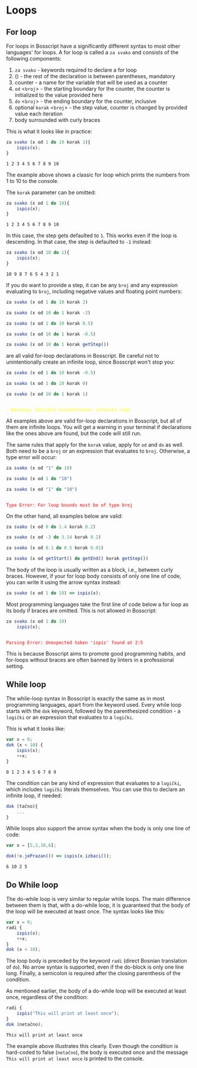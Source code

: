 # Loops

## For loop

For loops in Bosscript have a significantly different syntax to most other languages' for loops. A for loop is called a 
`za svako` and consists of the following components:
1. `za svako` - keywords required to declare a for loop
2. () - the rest of the declaration is between parentheses, mandatory
3. counter - a name for the variable that will be used as a counter
4. `od` <`broj`> - the starting boundary for the counter, the counter is initialized to the value provided here
5. `do` <`broj`> - the ending boundary for the counter, inclusive
6. optional `korak` <`broj`> - the step value, counter is changed by provided value each iteration
7. body surrounded with curly braces

This is what it looks like in practice:

```typescript
za svako (x od 1 do 10 korak 1){
    ispis(x);
}
```

<code>1 2 3 4 5 6 7 8 9 10</code>

The example above shows a classic for loop which prints the numbers from 1 to 10 to the console.

The `korak` parameter can be omitted:

```typescript
za svako (x od 1 do 10){
    ispis(x);
}
```

<code>1 2 3 4 5 6 7 8 9 10</code>

In this case, the step gets defaulted to `1`. This works even if the loop is descending. In that case, the step is defaulted
to `-1` instead:

```typescript
za svako (x od 10 do 1){
    ispis(x);
}
```

<code>10 9 8 7 6 5 4 3 2 1</code>

If you do want to provide a step, it can be any `broj` and any expression evaluating to `broj`, including negative values
and floating point numbers:

```typescript
za svako (x od 1 do 10 korak 2)

za svako (x od 10 do 1 korak -2)

za svako (x od 1 do 10 korak 0.5)

za svako (x od 10 do 1 korak -0.5)

za svako (x od 10 do 1 korak getStep())
```

are all valid for-loop declarations in Bosscript. Be careful not to unintentionally create an infinite loop, since Bosscript
won't stop you:

```typescript
za svako (x od 1 do 10 korak -0.5)

za svako (x od 1 do 10 korak 0)

za svako (x od 10 do 1 korak 1)
```
<code style="color: yellow">
⚠ Warning: Possible unintentional infinite loop
</code>

All examples above are valid for-loop declarations in Bosscript, but all of them are infinite loops. You will get a warning
in your terminal if declarations like the ones above are found, but the code will still run.

The same rules that apply for the `korak` value, apply for `od` and `do` as well. Both need to be a `broj` or an expression
that evaluates to `broj`. Otherwise, a type error will occur:

```typescript
za svako (x od "1" do 10)

za svako (x od 1 do "10")

za svako (x od "1" do "10")
```
<code style="color: red">
Type Error: For loop bounds must be of type broj
</code>

On the other hand, all examples below are valid:

```typescript
za svako (x od 0 do 1.4 korak 0.2)

za svako (x od -3 do 3.14 korak 0.2)

za svako (x od 0.1 do 0.5 korak 0.01)

za svako (x od getStart() do getEnd() korak getStep())
```

The body of the loop is usually written as a block, i.e., between curly braces. However, if your for loop body consists 
of only one line of code, you can write it using the arrow syntax instead:

```typescript
za svako (x od 1 do 10) => ispis(x);
```

Most programming languages take the first line of code below a for loop as its body if braces are omitted. This is not 
allowed in Bosscript:

```typescript
za svako (x od 1 do 10)
    ispis(x);
```
<code style="color: red">
Parsing Error: Unexpected token 'ispis' found at 2:5
</code>

This is because Bosscript aims to promote good programming habits, and for-loops without braces are often banned by linters
in a professional setting. 


## While loop

The while-loop syntax in Bosscript is exactly the same as in most programming languages, apart from the keyword used. Every
while loop starts with the `dok` keyword, followed by the parenthesized condition - a `logički` or an expression that evaluates
to a `logički`. 

This is what it looks like:

```typescript
var x = 0;
dok (x < 10) {
    ispis(x);
    ++x;
}
```
<code>0 1 2 3 4 5 6 7 8 9</code>

The condition can be any kind of expression that evaluates to a `logički`, which includes `logički` literals themselves. 
You can use this to declare an infinite loop, if needed:

```typescript
dok (tačno){
    ...
}
```

While loops also support the arrow syntax when the body is only one line of code:

```typescript
var x = [5,2,10,6];

dok(!x.jePrazan()) => ispis(x.izbaci());
```
<code>6 10 2 5</code>


## Do While loop

The do-while loop is very similar to regular while loops. The main difference between them is that, with a do-while loop,
it is guaranteed that the body of the loop will be executed at least once. The syntax looks like this:

```typescript
var x = 0;
radi {
    ispis(x);
    ++x;
}
dok (x < 10);
```

The loop body is preceded by the keyword `radi` (direct Bosnian translation of `do`). No arrow syntax is supported, even if
the do-block is only one line long. Finally, a semicolon is required after the closing parenthesis of the condition.

As mentioned earlier, the body of a do-while loop will be executed at least once, regardless of the condition:

```typescript
radi {
    ispis("This will print at least once");
}
dok (netačno);
```
<code>This will print at least once</code>

The example above illustrates this clearly. Even though the condition is hard-coded to false (`netačno`), the body is executed
once and the message `This will print at least once` is printed to the console. 












